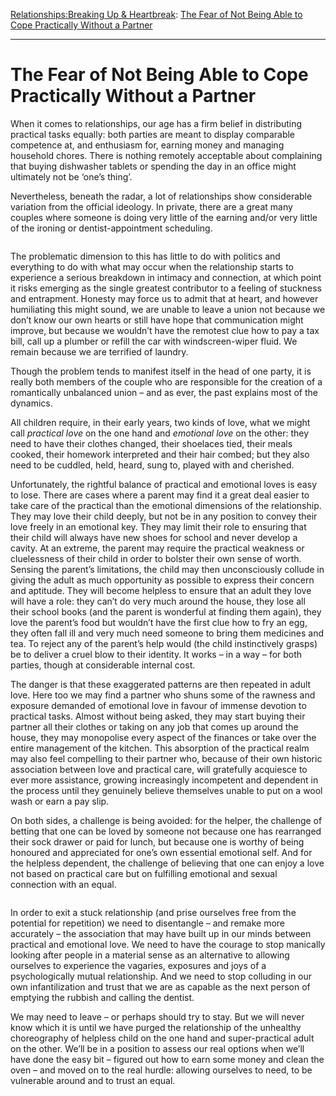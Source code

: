 [Relationships:](https://www.theschooloflife.com/thebookoflife/category/relationships/)[Breaking Up & Heartbreak](https://www.theschooloflife.com/thebookoflife/category/relationships/breaking-up-heartbreak/): [The Fear of Not Being Able to Cope Practically Without a Partner](https://www.theschooloflife.com/thebookoflife/the-fear-of-not-being-able-to-cope-practically-on-our-own/)

* * *

# The Fear of Not Being Able to Cope Practically Without a Partner

When it comes to relationships, our age has a firm belief in distributing practical tasks equally: both parties are meant to display comparable competence at, and enthusiasm for, earning money and managing household chores. There is nothing remotely acceptable about complaining that buying dishwasher tablets or spending the day in an office might ultimately not be ‘one’s thing’.

Nevertheless, beneath the radar, a lot of relationships show considerable variation from the official ideology. In private, there are a great many couples where someone is doing very little of the earning and/or very little of the ironing or dentist-appointment scheduling.

<figure class="aligncenter"><img src="https://www.theschooloflife.com/thebookoflife/wp-content/uploads/2019/11/william-eggleston-slide-3JM4-superJumbo-696x1024.jpg" alt="" class="wp-image-23893" srcset="https://www.theschooloflife.com/thebookoflife/wp-content/uploads/2019/11/william-eggleston-slide-3JM4-superJumbo-696x1024.jpg 696w, https://www.theschooloflife.com/thebookoflife/wp-content/uploads/2019/11/william-eggleston-slide-3JM4-superJumbo-204x300.jpg 204w, https://www.theschooloflife.com/thebookoflife/wp-content/uploads/2019/11/william-eggleston-slide-3JM4-superJumbo-768x1130.jpg 768w, https://www.theschooloflife.com/thebookoflife/wp-content/uploads/2019/11/william-eggleston-slide-3JM4-superJumbo.jpg 1392w" sizes="(max-width: 696px) 100vw, 696px"></figure>

The problematic dimension to this has little to do with politics and everything to do with what may occur when the relationship starts to experience a serious breakdown in intimacy and connection, at which point it risks emerging as the single greatest contributor to a feeling of stuckness and entrapment. Honesty may force us to admit that at heart, and however humiliating this might sound, we are unable to leave a union not because we don’t know our own hearts or still have hope that communication might improve, but because we wouldn’t have the remotest clue how to pay a tax bill, call up a plumber or refill the car with windscreen-wiper fluid. We remain because we are terrified of laundry.&nbsp;

Though the problem tends to manifest itself in the head of one party, it is really both members of the couple who are responsible for the creation of a romantically unbalanced union – and as ever, the past explains most of the dynamics.&nbsp;

All children require, in their early years, two kinds of love, what we might call _practical love_ on the one hand and _emotional love_ on the other: they need to have their clothes changed, their shoelaces tied, their meals cooked, their homework interpreted and their hair combed; but they also need to be cuddled, held, heard, sung to, played with and cherished.&nbsp;

Unfortunately, the rightful balance of practical and emotional loves is easy to lose. There are cases where a parent may find it a great deal easier to take care of the practical than the emotional dimensions of the relationship. They may love their child deeply, but not be in any position to convey their love freely in an emotional key. They may limit their role to ensuring that their child will always have new shoes for school and never develop a cavity. At an extreme, the parent may require the practical weakness or cluelessness of their child in order to bolster their own sense of worth. Sensing the parent’s limitations, the child may then unconsciously collude in giving the adult as much opportunity as possible to express their concern and aptitude. They will become helpless to ensure that an adult they love will have a role: they can’t do very much around the house, they lose all their school books (and the parent is wonderful at finding them again), they love the parent’s food but wouldn’t have the first clue how to fry an egg, they often fall ill and very much need someone to bring them medicines and tea. To reject any of the parent’s help would (the child instinctively grasps) be to deliver a cruel blow to their identity. It works – in a way – for both parties, though at considerable internal cost.&nbsp;

The danger is that these exaggerated patterns are then repeated in adult love. Here too we may find a partner who shuns some of the rawness and exposure demanded of emotional love in favour of immense devotion to practical tasks. Almost without being asked, they may start buying their partner all their clothes or taking on any job that comes up around the house, they may monopolise every aspect of the finances or take over the entire management of the kitchen. This absorption of the practical realm may also feel compelling to their partner who, because of their own historic association between love and practical care, will gratefully acquiesce to ever more assistance, growing increasingly incompetent and dependent in the process until they genuinely believe themselves unable to put on a wool wash or earn a pay slip.

On both sides, a challenge is being avoided: for the helper, the challenge of betting that one can be loved by someone not because one has rearranged their sock drawer or paid for lunch, but because one is worthy of being honoured and appreciated for one’s own essential emotional self. And for the helpless dependent, the challenge of believing that one can enjoy a love not based on practical care but on fulfilling emotional and sexual connection with an equal.

<figure class="aligncenter"><img src="https://www.theschooloflife.com/thebookoflife/wp-content/uploads/2019/11/eggleston2.jpg" alt="" class="wp-image-23894" srcset="https://www.theschooloflife.com/thebookoflife/wp-content/uploads/2019/11/eggleston2.jpg 1000w, https://www.theschooloflife.com/thebookoflife/wp-content/uploads/2019/11/eggleston2-300x188.jpg 300w, https://www.theschooloflife.com/thebookoflife/wp-content/uploads/2019/11/eggleston2-768x482.jpg 768w" sizes="(max-width: 1000px) 100vw, 1000px"></figure>

In order to exit a stuck relationship (and prise ourselves free from the potential for repetition) we need to disentangle – and remake more accurately – the association that may have built up in our minds between practical and emotional love. We need to have the courage to stop manically looking after people in a material sense as an alternative to allowing ourselves to experience the vagaries, exposures and joys of a psychologically mutual relationship. And we need to stop colluding in our own infantilization and trust that we are as capable as the next person of emptying the rubbish and calling the dentist.

We may need to leave – or perhaps should try to stay. But we will never know which it is until we have purged the relationship of the unhealthy choreography of helpless child on the one hand and super-practical adult on the other. We’ll be in a position to assess our real options when we’ll have done the easy bit – figured out how to earn some money and clean the oven – and moved on to the real hurdle: allowing ourselves to need, to be vulnerable around and to trust an equal.

